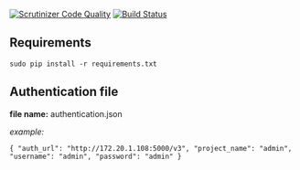 [![Scrutinizer Code Quality](https://scrutinizer-ci.com/g/ATNoG/openstack-migrator-python/badges/quality-score.png?b=master)](https://scrutinizer-ci.com/g/ATNoG/openstack-migrator-python/?branch=master) 
[![Build Status](https://scrutinizer-ci.com/g/ATNoG/openstack-migrator-python/badges/build.png?b=master)](https://scrutinizer-ci.com/g/ATNoG/openstack-migrator-python/build-status/master)

## Requirements

`sudo pip install -r requirements.txt`

## Authentication file
**file name:** authentication.json

*example:*

`{
    "auth_url": "http://172.20.1.108:5000/v3",
    "project_name": "admin",
    "username": "admin",
    "password": "admin"
}`
